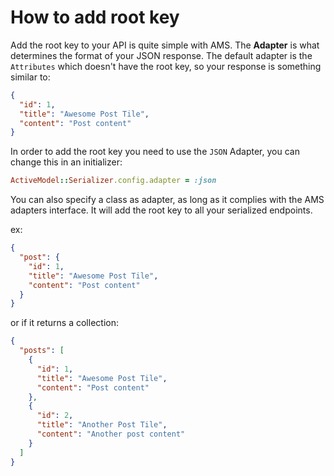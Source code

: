 # How to add root key

Add the root key to your API is quite simple with AMS. The **Adapter** is what determines the format of your JSON response. The default adapter is the ```Attributes``` which doesn't have the root key, so your response is something similar to:

```json
{
  "id": 1,
  "title": "Awesome Post Tile",
  "content": "Post content"
}
```

In order to add the root key you need to use the ```JSON``` Adapter, you can change this in an initializer:

```ruby
ActiveModel::Serializer.config.adapter = :json
```

You can also specify a class as adapter, as long as it complies with the AMS adapters interface.
It will add the root key to all your serialized endpoints.

ex:

```json
{
  "post": {
    "id": 1,
    "title": "Awesome Post Tile",
    "content": "Post content"
  }
}
```

or if it returns a collection:

```json
{
  "posts": [
    {
      "id": 1,
      "title": "Awesome Post Tile",
      "content": "Post content"
    },
    {
      "id": 2,
      "title": "Another Post Tile",
      "content": "Another post content"
    }
  ]
}
```
